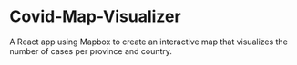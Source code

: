 # Covid-Map-Visualizer
A React app using Mapbox to create an interactive map that visualizes the number of cases per province and country.
